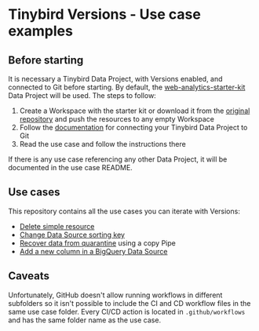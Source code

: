 # Tinybird Versions - Use case examples

## Before starting

It is necessary a Tinybird Data Project, with Versions enabled, and connected to Git before starting. By default, the [web-analytics-starter-kit](https://github.com/tinybirdco/web-analytics-starter-kit) Data Project will be used. The steps to follow:

1. Create a Workspace with the starter kit or download it from the [original repository](https://github.com/tinybirdco/web-analytics-starter-kit/tree/main/tinybird) and push the resources to any empty Workspace
2. Follow the [documentation](https://www.tinybird.co/docs/guides/working-with-git.html) for connecting your Tinybird Data Project to Git
3. Read the use case and follow the instructions there

If there is any use case referencing any other Data Project, it will be documented in the use case README.


## Use cases

This repository contains all the use cases you can iterate with Versions:

- [Delete simple resource](delete_simple_resource)
- [Change Data Source sorting key](change_sk)
- [Recover data from quarantine](recover_data_from_quarantine) using a copy Pipe
- [Add a new column in a BigQuery Data Source](add_column_BQ_ds)

## Caveats

Unfortunately, GitHub doesn't allow running workflows in different subfolders so it isn't possible to include the CI and CD workflow files in the same use case folder. Every CI/CD action is located in `.github/workflows` and has the same folder name as the use case.
